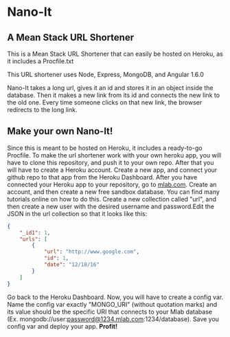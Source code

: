 # Nano-It
## A Mean Stack URL Shortener

This is a Mean Stack URL Shortener that can easily be hosted on Heroku, as it includes a Procfile.txt

This URL shortener uses Node, Express, MongoDB, and Angular 1.6.0

Nano-It takes a long url, gives it an id and stores it in an object inside the database. Then it makes a new link from its id and connects the new link to the old one. Every time someone clicks on that new link, the browser redirects to the long link.

## Make your own Nano-It!

Since this is meant to be hosted on Heroku, it includes a ready-to-go Procfile. To make the url shortener work with your own heroku app, you will have to clone this repository, and push it to your own repo. After that you will have to create a Heroku account. Create a new app, and connect your github repo to that app from the Heroku Dashboard. After you have connected your Heroku app to your repository, go to [mlab.com](http://mlab.com). Create an account, and then create a new free sandbox database. You can find many tutorials online on how to do this. Create a new collection called "url", and then create a new user with the desired username and password.Edit the JSON in the url collection so that it looks like this:
```json
{
    "_id1": 1,
    "urls": [
        {
            "url": "http://www.google.com",
            "id": 1,
            "date": "12/18/16"
        }
    ]
}
```
Go back to the Heroku Dashboard. Now, you will have to create a config var. Name the config var exactly "MONGO_URI" (without quotation marks) and its value should be the specific URI that connects to your Mlab database (Ex. mongodb://user:password@1234.mlab.com:1234/database). Save you config var and deploy your app. **Profit!**
